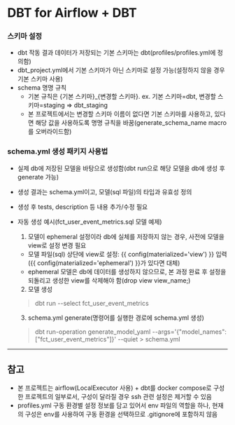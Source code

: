 # DBT for Airflow + DBT

### 스키마 설정

- dbt 작동 결과 데이터가 저장되는 기본 스키마는 dbt(profiles/profiles.yml에 정의함)
- dbt_project.yml에서 기본 스키마가 아닌 스키마로 설정 가능(설정하지 않을 경우 기본 스키마 사용)
- schema 명명 규칙
  - 기본 규칙은 {기본 스키마}_{변경할 스키마}. ex. 기본 스키마=dbt, 변경할 스키마=staging => dbt_staging
  - 본 프로젝트에서는 변경할 스키마 이름이 없다면 기본 스키마를 사용하고, 있다면 해당 값을 사용하도록 명명 규칙을 바꿈(generate_schema_name macro를 오버라이드함)

### schema.yml 생성 패키지 사용법

- 실제 db에 저장된 모델을 바탕으로 생성함(dbt run으로 해당 모델을 db에 생성 후 generate 가능)
- 생성 결과는 schema.yml이고, 모델(sql 파일)의 타입과 유효성 정의
- 생성 후 tests, description 등 내용 추가/수정 필요
- 자동 생성 예시(fct_user_event_metrics.sql 모델 예제)
  1. 모델이 ephemeral 설정이라 db에 실체를 저장하지 않는 경우, 사전에 모델을 view로 설정 변경 필요

  - 모델 파일(sql) 상단에 view로 설정: {{ config(materialized='view') }} 입력({{ config(materialized='ephemeral') }}가 있다면 대체)
  - ephemeral 모델은 db에 데이터를 생성하지 않으므로, 본 과정 완료 후 설정을 되돌리고 생성한 view를 삭제해야 함(drop view view_name;)

  2. 모델 생성
  > dbt run --select fct_user_event_metrics
  3. schema.yml generate(명령어를 실행한 경로에 schema.yml 생성)
  > dbt run-operation generate_model_yaml --args='{"model_names": ["fct_user_event_metrics"]}' --quiet > schema.yml

---

## 참고

- 본 프로젝트는 airflow(LocalExecutor 사용) + dbt를 docker compose로 구성한 프로젝트의 일부로서, 구성이 달라질 경우 ssh 관련 설정은 제거할 수 있음
- profiles.yml 구동 환경별 설정 정보를 담고 있어서 env 파일의 역할을 하나, 현재의 구성은 env를 사용하여 구동 환경을 선택하므로 .gitignore에 포함하지 않음
